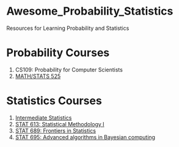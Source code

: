 # Awesome_Probability_Statistics
Resources for Learning Probability and Statistics

# Probability Courses

1. CS109: Probability for Computer Scientists
2. <a href = "https://www.math.uci.edu/~rvershyn/teaching/2016-17/525/525.html">MATH/STATS 525</a>

# Statistics Courses

1. <a href = "http://www.stat.cmu.edu/~larry/=stat705/">Intermediate Statistics</a>
2. <a href = "https://www.stat.tamu.edu/~debdeep/613_s18.html">STAT 613: Statistical Methodology I</a>
3. <a href = "https://www.stat.tamu.edu/~debdeep/689_s19.html">STAT 689: Frontiers in Statistics</a>
4. <a href = "https://www.stat.tamu.edu/~debdeep/695_f19.html">STAT 695: Advanced algorithms in Bayesian computing</a>
